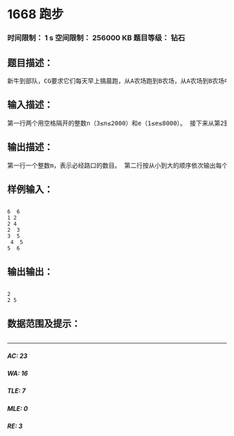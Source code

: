 # 1668 跑步   
### 时间限制： 1 s     空间限制： 256000 KB     题目等级： 钻石  
## 题目描述：  

<pre>
新牛到部队，CG要求它们每天早上搞晨跑，从A农场跑到B农场，从A农场到B农场中有n－2个路口，分别标上号，A农场为1号，B农场为n号，路口分别为2…n－1号，从A农场到B农场有很多条路径可以到达，而CG发现有的路口是必须经过的，即每条路径都要经过的路口，CG要把它们记录小赖，这样CG就可以先到那个路口，观察新牛们有没有偷懒，而你的任务就是找出所欲必经路口。 
</pre>
  
  
## 输入描述：  

<pre>
第一行两个用空格隔开的整数n（3≤n≤2000）和e（1≤e≤8000）。 接下来从第2到第e+1行，每行两个用空格隔开的整数p和q，表示路口p和q之间有路径直达。 输入数据保证必经路口一定存在，并且每个路口都和A农场、B农场相连通。
</pre>
  
  
## 输出描述：  

<pre>
第一行一个整数m，表示必经路口的数目。 第二行按从小到大的顺序依次输出每个必经路口的编号，每两个数之间用一个空格隔开。       注意：不包括起点和终点
</pre>
  
  
## 样例输入：  

<pre><code>
6  6
1 2
2 4  
2  3  
3  5
 4  5 
5  6 
</code></pre>
  
  
## 输出输出：  

<pre><code>
2
2 5
</code></pre>
  
  
## 数据范围及提示：  

<pre>
</pre>
  
  
***  

##### AC: 23  
##### WA: 16  
##### TLE: 7  
##### MLE: 0  
##### RE: 3  
